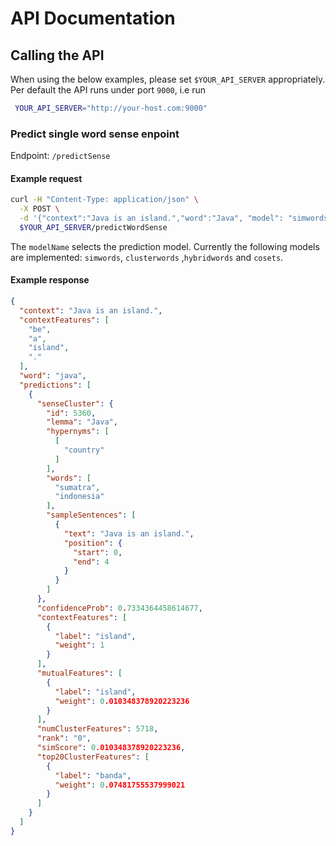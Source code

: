 # API Documentation

## Calling the API

When using the below examples, please set `$YOUR_API_SERVER` appropriately.
Per default the API runs under port `9000`, i.e run
 
```bash
 YOUR_API_SERVER="http://your-host.com:9000"
 ```


### Predict single word sense enpoint

Endpoint: `/predictSense`

#### Example request


```bash
curl -H "Content-Type: application/json" \
  -X POST \
  -d '{"context":"Java is an island.","word":"Java", "model": "simwords"}' \
  $YOUR_API_SERVER/predictWordSense
```

The `modelName` selects the prediction model. Currently the following
 models are implemented: `simwords`, `clusterwords` ,`hybridwords` and `cosets`.
  

#### Example response

```json
{
  "context": "Java is an island.",
  "contextFeatures": [
    "be",
    "a",
    "island",
    "."
  ],
  "word": "java",
  "predictions": [
    {
      "senseCluster": {
        "id": 5360,
        "lemma": "Java",
        "hypernyms": [
          [
            "country"
          ]
        ],
        "words": [
          "sumatra",
          "indonesia"
        ],
        "sampleSentences": [
          {
            "text": "Java is an island.",
            "position": {
              "start": 0,
              "end": 4
            }
          }
        ]
      },
      "confidenceProb": 0.7334364458614677,
      "contextFeatures": [
        {
          "label": "island",
          "weight": 1
        }
      ],
      "mutualFeatures": [
        {
          "label": "island",
          "weight": 0.010348378920223236
        }
      ],
      "numClusterFeatures": 5718,
      "rank": "0",
      "simScore": 0.010348378920223236,
      "top20ClusterFeatures": [
        {
          "label": "banda",
          "weight": 0.07481755537999021
        }
      ]
    }
  ]
}

```
